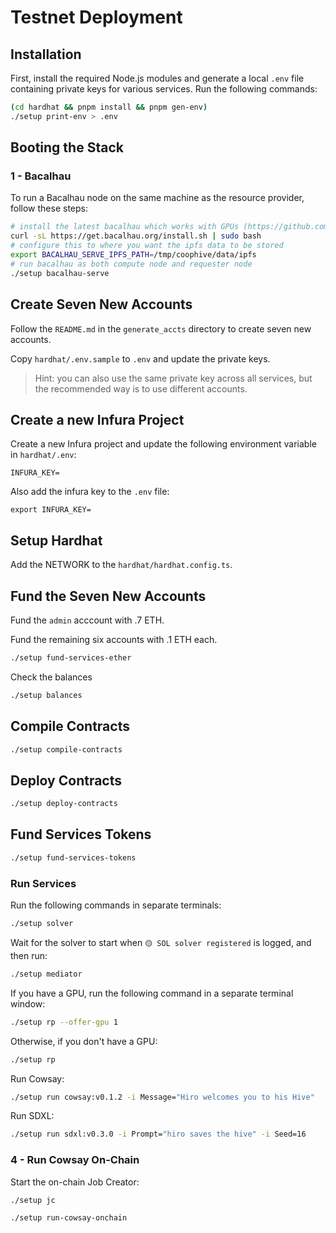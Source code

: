 # Testnet Deployment

## Installation

First, install the required Node.js modules and generate a local `.env` file containing private keys for various
services. Run the following commands:

```bash
(cd hardhat && pnpm install && pnpm gen-env)
./setup print-env > .env
```

## Booting the Stack

### 1 - Bacalhau

To run a Bacalhau node on the same machine as the resource provider, follow these steps:

```bash
# install the latest bacalhau which works with GPUs (https://github.com/bacalhau-project/bacalhau/issues/2858)
curl -sL https://get.bacalhau.org/install.sh | sudo bash
# configure this to where you want the ipfs data to be stored
export BACALHAU_SERVE_IPFS_PATH=/tmp/coophive/data/ipfs
# run bacalhau as both compute node and requester node
./setup bacalhau-serve
```

## Create Seven New Accounts

Follow the `README.md` in the `generate_accts` directory to create seven new accounts.

Copy `hardhat/.env.sample` to `.env` and update the private keys. 

> Hint: you can also use the same private key across all services, but the recommended way is to use different accounts.

## Create a new Infura Project

Create a new Infura project and update the following environment variable in `hardhat/.env`:

```
INFURA_KEY=
```

Also add the infura key to the `.env` file:

```
export INFURA_KEY=
```

## Setup Hardhat

Add the NETWORK to the `hardhat/hardhat.config.ts`.

## Fund the Seven New Accounts

Fund the `admin` acccount with .7 ETH.

Fund the remaining six accounts with .1 ETH each.

```bash
./setup fund-services-ether
```

Check the balances

```bash
./setup balances
```

## Compile Contracts

```bash
./setup compile-contracts
```

## Deploy Contracts

```bash
./setup deploy-contracts
```

## Fund Services Tokens

```bash
./setup fund-services-tokens
```

### Run Services

Run the following commands in separate terminals:

```bash
./setup solver
```

Wait for the solver to start when `🟡 SOL solver registered` is logged, and then run:

```bash
./setup mediator
```

If you have a GPU, run the following command in a separate terminal window:

```bash
./setup rp --offer-gpu 1
```

Otherwise, if you don't have a GPU:

```bash
./setup rp
```

Run Cowsay:

```bash
./setup run cowsay:v0.1.2 -i Message="Hiro welcomes you to his Hive"
```

Run SDXL:

```bash
./setup run sdxl:v0.3.0 -i Prompt="hiro saves the hive" -i Seed=16
```

### 4 - Run Cowsay On-Chain

Start the on-chain Job Creator:

```bash
./setup jc
```

```bash
./setup run-cowsay-onchain
```
